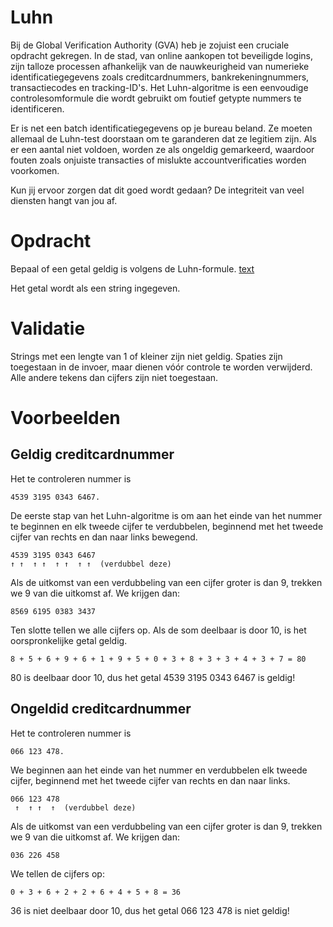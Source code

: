 # Luhn

Bij de Global Verification Authority (GVA) heb je zojuist een cruciale opdracht gekregen. In de stad, van online aankopen tot beveiligde logins, zijn talloze processen afhankelijk van de nauwkeurigheid van numerieke identificatiegegevens zoals creditcardnummers, bankrekeningnummers, transactiecodes en tracking-ID's. Het Luhn-algoritme is een eenvoudige controlesomformule die wordt gebruikt om foutief getypte nummers te identificeren.

Er is net een batch identificatiegegevens op je bureau beland. Ze moeten allemaal de Luhn-test doorstaan ​​om te garanderen dat ze legitiem zijn. Als er een aantal niet voldoen, worden ze als ongeldig gemarkeerd, waardoor fouten zoals onjuiste transacties of mislukte accountverificaties worden voorkomen.

Kun jij ervoor zorgen dat dit goed wordt gedaan? De integriteit van veel diensten hangt van jou af.

# Opdracht

Bepaal of een getal geldig is volgens de Luhn-formule.
[text](https://en.wikipedia.org/wiki/Luhn_algorithm)

Het getal wordt als een string ingegeven.

# Validatie

Strings met een lengte van 1 of kleiner zijn niet geldig. Spaties zijn toegestaan ​​in de invoer, maar dienen vóór controle te worden verwijderd. Alle andere tekens dan cijfers zijn niet toegestaan.

# Voorbeelden

## Geldig creditcardnummer

Het te controleren nummer is

    4539 3195 0343 6467.

De eerste stap van het Luhn-algoritme is om aan het einde van het nummer te beginnen en elk tweede cijfer te verdubbelen, beginnend met het tweede cijfer van rechts en dan naar links bewegend.

    4539 3195 0343 6467
    ↑ ↑  ↑ ↑  ↑ ↑  ↑ ↑  (verdubbel deze)

Als de uitkomst van een verdubbeling van een cijfer groter is dan 9, trekken we 9 van die uitkomst af. We krijgen dan:

    8569 6195 0383 3437

Ten slotte tellen we alle cijfers op. Als de som deelbaar is door 10, is het oorspronkelijke getal geldig.

    8 + 5 + 6 + 9 + 6 + 1 + 9 + 5 + 0 + 3 + 8 + 3 + 3 + 4 + 3 + 7 = 80

80 is deelbaar door 10, dus het getal 4539 3195 0343 6467 is geldig!

## Ongeldid creditcardnummer

Het te controleren nummer is

    066 123 478.

We beginnen aan het einde van het nummer en verdubbelen elk tweede cijfer, beginnend met het tweede cijfer van rechts en dan naar links.

    066 123 478
     ↑  ↑ ↑  ↑  (verdubbel deze)

Als de uitkomst van een verdubbeling van een cijfer groter is dan 9, trekken we 9 van die uitkomst af. We krijgen dan:

    036 226 458

We tellen de cijfers op:

    0 + 3 + 6 + 2 + 2 + 6 + 4 + 5 + 8 = 36

36 is niet deelbaar door 10, dus het getal 066 123 478 is niet geldig!

